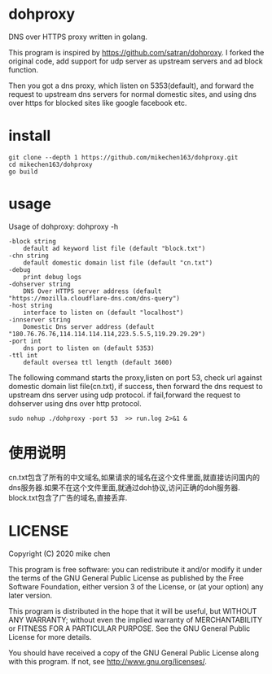 # dohproxy

DNS over HTTPS proxy written in golang.

This program is inspired by https://github.com/satran/dohproxy. I forked the original code, add support for udp server as upstream servers  and ad block function.

Then you got a dns proxy, which listen on 5353(default), and forward the request to upstream dns servers for normal domestic sites, and using dns over https for blocked sites like google facebook etc.


# install
  
    
    git clone --depth 1 https://github.com/mikechen163/dohproxy.git
    cd mikechen163/dohproxy
    go build
    
# usage

  Usage of dohproxy: dohproxy -h
        
    -block string
    	default ad keyword list file (default "block.txt")
    -chn string
    	default domestic domain list file (default "cn.txt")
    -debug
    	print debug logs
    -dohserver string
    	DNS Over HTTPS server address (default "https://mozilla.cloudflare-dns.com/dns-query")
    -host string
    	interface to listen on (default "localhost")
    -innserver string
    	Domestic Dns server address (default "180.76.76.76,114.114.114.114,223.5.5.5,119.29.29.29")
    -port int
    	dns port to listen on (default 5353)
    -ttl int
    	default oversea ttl length (default 3600)
    	
   
   The following command starts the proxy,listen on port 53, check url against domestic domain list file(cn.txt), if success, then forward the dns request to upstream dns server using udp protocol. if fail,forward the request to dohserver using dns over http protocol.
    	
    sudo nohup ./dohproxy -port 53  >> run.log 2>&1 &
    
    
# 使用说明

  cn.txt包含了所有的中文域名,如果请求的域名在这个文件里面,就直接访问国内的dns服务器.如果不在这个文件里面,就通过doh协议,访问正确的doh服务器.
  block.txt包含了广告的域名,直接丢弃.   

 
# LICENSE
Copyright (C) 2020 mike chen

This program is free software: you can redistribute it and/or modify it under the terms of the GNU General Public License as published by the Free Software Foundation, either version 3 of the License, or (at your option) any later version.

This program is distributed in the hope that it will be useful, but WITHOUT ANY WARRANTY; without even the implied warranty of MERCHANTABILITY or FITNESS FOR A PARTICULAR PURPOSE. See the GNU General Public License for more details.

You should have received a copy of the GNU General Public License along with this program. If not, see http://www.gnu.org/licenses/.
  


